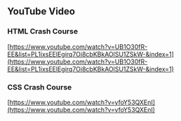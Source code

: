 ## YouTube Video

### HTML Crash Course
[https://www.youtube.com/watch?v=UB1O30fR-EE&list=PL1ixsEElEgirq7Oi8cbKBkAOlSU1ZSkW-&index=1](https://www.youtube.com/watch?v=UB1O30fR-EE&list=PL1ixsEElEgirq7Oi8cbKBkAOlSU1ZSkW-&index=1)


### CSS Crash Course
[https://www.youtube.com/watch?v=yfoY53QXEnI](https://www.youtube.com/watch?v=yfoY53QXEnI)

